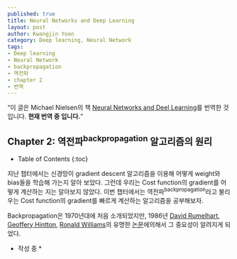 ```yaml
---
published: true
title: Neural Networks and Deep Learning
layout: post
author: Kwangjin Yoon 
category: Deep learning, Neural Network
tags: 
- Deep learning 
- Neural Network
- backpropagation
- 역전파
- chapter 2
- 번역
---
```


<q>이 글은 Michael Nielsen의 책 [Neural Networks and Deel Learning](http://neuralnetworksanddeeplearning.com/chap1.html)를 번역한 것 입니다. **현재 번역 중 입니다.**</q>

## Chapter 2: 역전파<sup>backpropagation</sup> 알고리즘의 원리

* Table of Contents
{:toc}

지난 챕터에서는 신경망이 gradient descent 알고리즘을 이용해 어떻게 weight와 bias들을 학습해 가는지 알아 보았다. 그런데 우리는 Cost function의 gradient를 어떻게 계산하는 지는 알아보지 않았다. 이번 챕터에서는 역전파<sup>backpropagation</sup>라고 불리우는 Cost function의 gradient를 빠르게 계산하는 알고리즘을 공부해보자.  

<!-- more -->

Backpropagation은 1970년대에 처음 소개되었지만, 1986년 [David Rumelhart](http://en.wikipedia.org/wiki/David_Rumelhart), [Geoffery Hintton](http://www.cs.toronto.edu/~hinton/), [Ronald Williams](http://en.wikipedia.org/wiki/Ronald_J._Williams)의 유명한 [논문](http://www.nature.com/nature/journal/v323/n6088/pdf/323533a0.pdf)에의해서 그 중요성이 알려지게 되었다.  

* 작성 중 * 